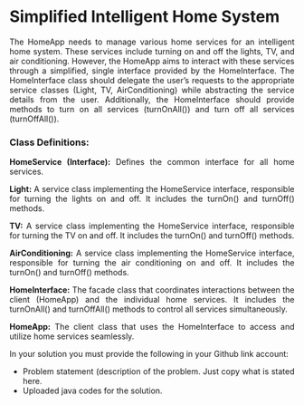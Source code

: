 # Simplified Intelligent Home System

<div align="justify">The HomeApp needs to manage various home services for an intelligent home system. These services include turning on and off the lights, TV, and air conditioning. However, the HomeApp aims to interact with these services through a simplified, single interface provided by the HomeInterface. The HomeInterface class should delegate the user’s requests to the appropriate service classes (Light, TV, AirConditioning) while abstracting the service details from the user. Additionally, the HomeInterface should provide methods to turn on all services (turnOnAll()) and turn off all services (turnOffAll()).

### **Class Definitions:**

**HomeService (Interface):** Defines the common interface for all home services.

**Light:** A service class implementing the HomeService interface, responsible for turning the lights on and off. It includes the turnOn() and turnOff() methods.

**TV:** A service class implementing the HomeService interface, responsible for turning the TV on and off. It includes the turnOn() and turnOff() methods.

**AirConditioning:** A service class implementing the HomeService interface, responsible for turning the air conditioning on and off. It includes the turnOn() and turnOff() methods.

**HomeInterface:** The facade class that coordinates interactions between the client (HomeApp) and the individual home services. It includes the turnOnAll() and turnOffAll() methods to control all services simultaneously.

**HomeApp:** The client class that uses the HomeInterface to access and utilize home services seamlessly.

In your solution you must provide the following in your Github link account:

  * Problem statement (description of the problem. Just copy what is stated here.
  * Uploaded java codes for the solution.</div>
